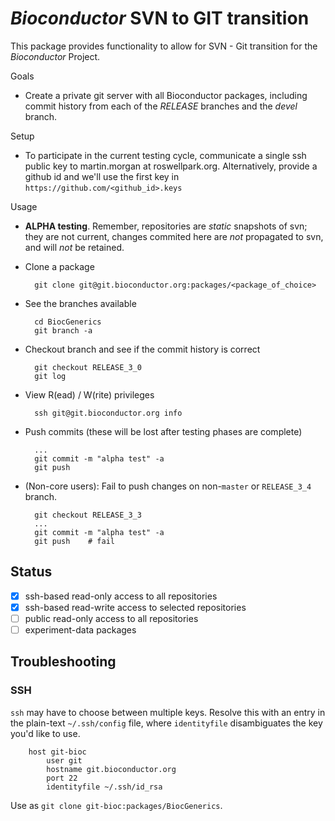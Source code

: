 # _Bioconductor_ SVN to GIT transition

This package provides functionality to allow for SVN - Git transition for
the _Bioconductor_ Project.

Goals

* Create a private git server with all Bioconductor packages, including commit
  history from each of the _RELEASE_ branches and the _devel_ branch.

Setup

* To participate in the current testing cycle, communicate a single
  ssh public key to martin.morgan at roswellpark.org. Alternatively,
  provide a github id and we'll use the first key in
  `https://github.com/<github_id>.keys`

Usage

* **ALPHA testing**. Remember, repositories are *static* snapshots of
  svn; they are not current, changes commited here are *not*
  propagated to svn, and will *not* be retained.

* Clone a package

        git clone git@git.bioconductor.org:packages/<package_of_choice>

* See the branches available

        cd BiocGenerics
        git branch -a

* Checkout branch and see if the commit history is correct

        git checkout RELEASE_3_0
        git log

* View R(ead) / W(rite) privileges

        ssh git@git.bioconductor.org info

* Push commits (these will be lost after testing phases are complete)

        ...
        git commit -m "alpha test" -a
        git push

* (Non-core users): Fail to push changes on non-`master` or
  `RELEASE_3_4` branch.

        git checkout RELEASE_3_3
        ...
        git commit -m "alpha test" -a
        git push    # fail

## Status

- [x] ssh-based read-only access to all repositories
- [x] ssh-based read-write access to selected repositories
- [ ] public read-only access to all repositories
- [ ] experiment-data packages

## Troubleshooting

### SSH

`ssh` may have to choose between multiple keys. Resolve this with an
entry in the plain-text `~/.ssh/config` file, where `identityfile`
disambiguates the key you'd like to use.

        host git-bioc
            user git
            hostname git.bioconductor.org
            port 22
            identityfile ~/.ssh/id_rsa

Use as `git clone git-bioc:packages/BiocGenerics`.
